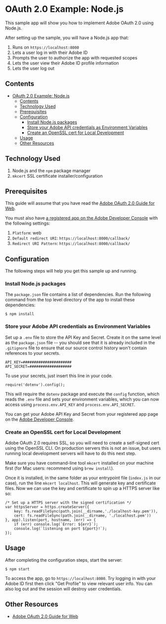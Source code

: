 # OAuth 2.0 Example: Node.js

This sample app will show you how to implement Adobe OAuth 2.0 using Node.js.

After setting up the sample, you will have a Node.js app that:

1. Runs on `https://localhost:8000`
2. Lets a user log in with their Adobe ID
3. Prompts the user to authorize the app with requested scopes
4. Lets the user view their Adobe ID profile information
5. Lets the user log out


<!-- $ doctoc ./readme.md --title "## Contents" --entryprefix 1. --gitlab --maxlevel 3 -->
<!-- START doctoc generated TOC please keep comment here to allow auto update -->
<!-- DON'T EDIT THIS SECTION, INSTEAD RE-RUN doctoc TO UPDATE -->
## Contents

- [OAuth 2.0 Example: Node.js](#oauth-20-example-nodejs)
  - [Contents](#contents)
  - [Technology Used](#technology-used)
  - [Prerequisites](#prerequisites)
  - [Configuration](#configuration)
    - [Install Node.js packages](#install-nodejs-packages)
    - [Store your Adobe API credentials as Environment Variables](#store-your-adobe-api-credentials-as-environment-variables)
    - [Create an OpenSSL cert for Local Development](#create-an-openssl-cert-for-local-development)
  - [Usage](#usage)
  - [Other Resources](#other-resources)

<!-- END doctoc generated TOC please keep comment here to allow auto update -->

## Technology Used

1. Node.js and the `npm` package manager
1. `mkcert` SSL certificate installer/configuration

## Prerequisites

This guide will assume that you have read the [Adobe OAuth 2.0 Guide for Web](../../OAuth.md).

You must also have [a registered app on the Adobe Developer Console](../../../AuthenticationOverview/OAuthIntegration.md) with the following settings:

1. `Platform`: web
1. `Default redirect URI`: `https://localhost:8000/callback/`
1. `Redirect URI Pattern`: `https://localhost:8000/callback/`

## Configuration

The following steps will help you get this sample up and running.

### Install Node.js packages

The `package.json` file contains a list of dependencies. Run the following command from the top level directory of the app to install these dependencies:

```
$ npm install
```

### Store your Adobe API credentials as Environment Variables

Set up a `.env` file to store the API Key and Secret. Create it on the same level as the `package.json` file -- you should see that it is already included in the `.gitignore` file to ensure that our source control history won't contain references to your secrets.   

```
API_KEY=######################
API_SECRET=###################
```

To use your secrets, just insert this line in your code. 
```
require('dotenv').config();
```
This will require the `dotenv` package and execute the `config` function, which reads the `.env` file and sets your environment variables, which you can now access using `process.env.API_KEY` and `process.env.API_SECRET`.

You can get your Adobe API Key and Secret from your registered app page on the [Adobe Developer Console](../../web-oauth2.0-guide.md#register-your-application-and-enable-apis).


### Create an OpenSSL cert for Local Development

Adobe OAuth 2.0 requires SSL, so you will need to create a self-signed cert using the OpenSSL CLI. On production servers this is not an issue, but users running local development servers will have to do this next step. 

Make sure you have command-line tool `mkcert` installed on your machine first (for Mac users: recommend using `brew install`).

Once it is installed, in the same folder as your entrypoint file (`index.js` in our case), run the line `mkcert localhost`. This will generate key and certificate files. Now we can use the key and certificate to spin up a HTTPS server like so: 

```
/* Set up a HTTPS server with the signed certification */
var httpsServer = https.createServer({
	key: fs.readFileSync(path.join(__dirname,'./localhost-key.pem')),
	cert: fs.readFileSync(path.join(__dirname, './localhost.pem'))
}, app).listen(port, hostname, (err) => {
	if (err) console.log(`Error: ${err}`);
	console.log(`listening on port ${port}!`);
});
```

## Usage

After completing the configuration steps, start the server:

```
$ npm start
```

To access the app, go to `https://localhost:8000`. Try logging in with your Adobe ID first then click "Get Profile" to view relevant user info. You can also log out and the session will destroy user credentials. 

## Other Resources

- [Adobe OAuth 2.0 Guide for Web](../../web-oauth2.0-guide.md)
